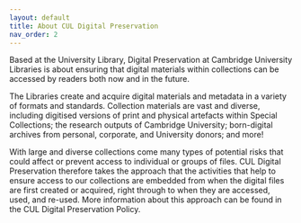 ```yaml
---
layout: default
title: About CUL Digital Preservation
nav_order: 2
---
```

Based at the University Library, Digital Preservation at Cambridge University Libraries is about ensuring that digital materials within collections can be accessed by readers both now and in the future.

The Libraries create and acquire digital materials and metadata in a variety of formats and standards. Collection materials are vast and diverse, including digitised versions of print and physical artefacts within Special Collections; the research outputs of Cambridge University; born-digital archives from personal, corporate, and University donors; and more!

With large and diverse collections come many types of potential risks that could affect or prevent access to individual or groups of files. CUL Digital Preservation therefore takes the approach that the activities that help to ensure access to our collections are embedded from when the digital files are first created or acquired, right through to when they are accessed, used, and re-used. More information about this approach can be found in the CUL Digital Preservation Policy.
